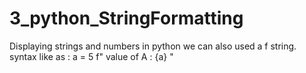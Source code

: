 # 3_python_StringFormatting
Displaying strings and numbers in python
we can also used a f string.
syntax like as :
a = 5
f" value of A : {a} "
